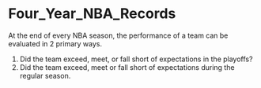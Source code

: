 # Four_Year_NBA_Records

At the end of every NBA season, the performance of a team can be evaluated in 2 primary ways. 
1. Did the team exceed, meet, or fall short of expectations in the playoffs? 
2. Did the team exceed, meet or fall short of expectations during the regular season. 
